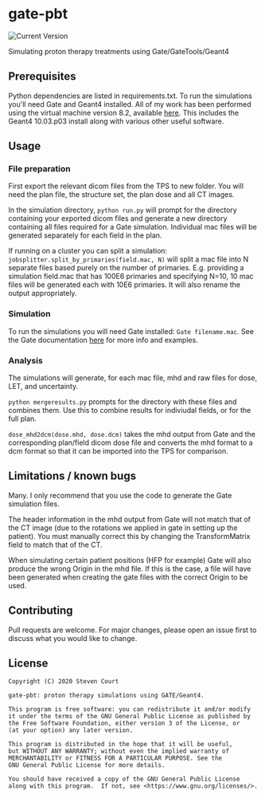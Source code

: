 # gate-pbt
![Current Version](https://img.shields.io/badge/version-0.1.0-green.svg)

Simulating proton therapy treatments using Gate/GateTools/Geant4

## Prerequisites
Python dependencies are listed in requirements.txt. To run the simulations you'll need
Gate and Geant4 installed. All of my work has been performed using the virtual machine
version 8.2, available [here](http://www.opengatecollaboration.org/node/91). 
This includes the Geant4 10.03.p03 install along with various other useful software.


## Usage

### File preparation
First export the relevant dicom files from the TPS to new folder.
You will need the plan file, the structure set, the plan dose and all CT images.

In the simulation directory, ```python run.py``` will prompt for the directory containing
your exported dicom files and generate a new directory containing all files required for 
a Gate simulation. Individual mac files will be generated separately for each field in
the plan.

If running on a cluster you can split a simulation: ```jobsplitter.split_by_primaries(field.mac, N)``` 
will split a mac file into N separate files based purely on the number of primaries. E.g. providing
a simulation field.mac that has 100E6 primaries and specifying N=10, 10 mac files will be generated
each with 10E6 primaries. It will also rename the output appropriately.


### Simulation
To run the simulations you will need Gate installed: ```Gate filename.mac```.
See the Gate documentation [here](http://www.opengatecollaboration.org/UsersGuide) for more info
and examples. 


### Analysis
The simulations will generate, for each mac file, mhd and raw files for dose, LET, and uncertainty.

```python mergeresults.py``` prompts for the directory with these files and combines them. 
Use this to combine results for indiviudal fields, or for the full plan.

```dose_mhd2dcm(dose.mhd, dose.dcm)``` takes the mhd output from Gate and the corresponding
plan/field dicom dose file and converts the mhd format to a dcm format so that it can be imported
into the TPS for comparison.



## Limitations / known bugs
Many. I only recommend that you use the code to generate the Gate simulation files.

The header information in the mhd output from Gate will not match that of the CT image (due to
the rotations we applied in gate in setting up the patient). You must manually correct this by changing
the TransformMatrix field to match that of the CT.

When simulating certain patient positions (HFP for example) Gate will also produce the wrong Origin in the
mhd file. If this is the case, a file will have been generated when creating the gate files with the
correct Origin to be used.


## Contributing
Pull requests are welcome. For major changes, please open an issue first to discuss 
what you would like to change.


## License
```
Copyright (C) 2020 Steven Court

gate-pbt: proton therapy simulations using GATE/Geant4.

This program is free software: you can redistribute it and/or modify
it under the terms of the GNU General Public License as published by
the Free Software Foundation, either version 3 of the License, or
(at your option) any later version.

This program is distributed in the hope that it will be useful,
but WITHOUT ANY WARRANTY; without even the implied warranty of
MERCHANTABILITY or FITNESS FOR A PARTICULAR PURPOSE. See the
GNU General Public License for more details.

You should have received a copy of the GNU General Public License
along with this program.  If not, see <https://www.gnu.org/licenses/>.
```
